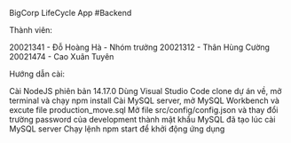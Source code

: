 BigCorp LifeCycle App #Backend

Thành viên:

20021341 - Đỗ Hoàng Hà - Nhóm trưởng
20021312 - Thân Hùng Cường
20021474 - Cao Xuân Tuyên

Hướng dẫn cài:

Cài NodeJS phiên bản 14.17.0
Dùng Visual Studio Code clone dự án về, mở terminal và chạy npm install
Cài MySQL server, mở MySQL Workbench và excute file production_move.sql
Mở file src/config/config.json và thay đổi trường password của development thành mật khẩu MySQL đã tạo lúc cài MySQL server
Chạy lệnh npm start để khởi động ứng dụng
